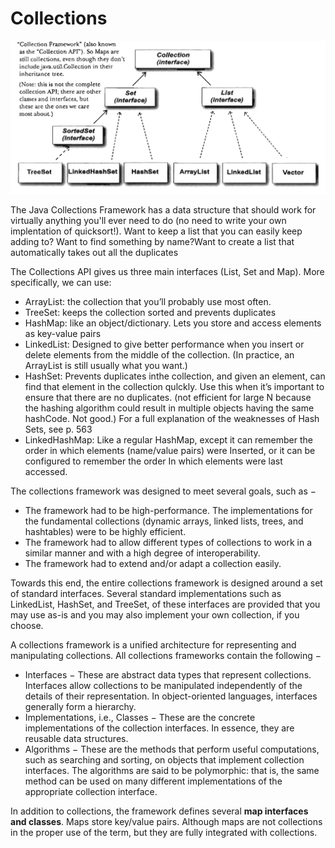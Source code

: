 # Collections

![collections](../../img/collections-api.png)

The Java Collections Framework has a data structure that should work for virtually anything you'll ever need to do (no need to write your own implentation of quicksort!). Want to keep a list that you can easily keep adding to? Want to find something by name?Want to create a list that automatically takes out all the duplicates

The Collections API gives us three main interfaces (List, Set and Map). More specifically, we can use:
* ArrayList: the collection that you’ll probably use most often.
* TreeSet: keeps the collection sorted and prevents duplicates
* HashMap: like an object/dictionary. Lets you store and access elements as key-value pairs
* LinkedList: Designed to give better performance when you insert or delete elements from the middle of the collection. (In practice, an ArrayList is still usually what you want.)
* HashSet: Prevents duplicates inthe collection, and given an element, can find that element in the collection qulckly. Use this when it’s important to ensure that there are no duplicates. (not efficient for large N because the hashing algorithm could result in multiple objects having the same hashCode. Not good.) For a full explanation of the weaknesses of Hash Sets, see p. 563
* LinkedHashMap: Like a regular HashMap, except it can remember the order in which elements (name/value pairs) were Inserted, or it can be configured to remember the order In which elements were last accessed.


The collections framework was designed to meet several goals, such as −
* The framework had to be high-performance. The implementations for the fundamental collections (dynamic arrays, linked lists, trees, and hashtables) were to be highly efficient.
* The framework had to allow different types of collections to work in a similar manner and with a high degree of interoperability.
* The framework had to extend and/or adapt a collection easily.

Towards this end, the entire collections framework is designed around a set of standard interfaces. Several standard implementations such as LinkedList, HashSet, and TreeSet, of these interfaces are provided that you may use as-is and you may also implement your own collection, if you choose.

A collections framework is a unified architecture for representing and manipulating collections. All collections frameworks contain the following −
* Interfaces − These are abstract data types that represent collections. Interfaces allow collections to be manipulated independently of the details of their representation. In object-oriented languages, interfaces generally form a hierarchy.
* Implementations, i.e., Classes − These are the concrete implementations of the collection interfaces. In essence, they are reusable data structures.
* Algorithms − These are the methods that perform useful computations, such as searching and sorting, on objects that implement collection interfaces. The algorithms are said to be polymorphic: that is, the same method can be used on many different implementations of the appropriate collection interface.

In addition to collections, the framework defines several **map interfaces and classes**. Maps store key/value pairs. Although maps are not collections in the proper use of the term, but they are fully integrated with collections.
